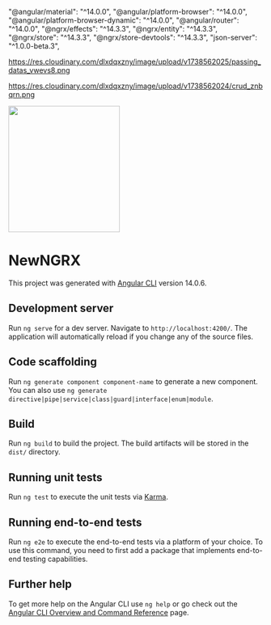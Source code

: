 "@angular/material": "^14.0.0",
"@angular/platform-browser": "^14.0.0",
"@angular/platform-browser-dynamic": "^14.0.0",
"@angular/router": "^14.0.0",
"@ngrx/effects": "^14.3.3",
"@ngrx/entity": "^14.3.3",
"@ngrx/store": "^14.3.3",
"@ngrx/store-devtools": "^14.3.3",
"json-server": "^1.0.0-beta.3",

https://res.cloudinary.com/dlxdqxzny/image/upload/v1738562025/passing_datas_vwevs8.png

https://res.cloudinary.com/dlxdqxzny/image/upload/v1738562024/crud_znbqrn.png



<a href="http://www.google.com" target="_blank">
  <img width="220" height="250" border="0" align="center"  src="https://res.cloudinary.com/dlxdqxzny/image/upload/v1738562024/json_fz4vmi.png"/>
</a>

# NewNGRX

This project was generated with [Angular CLI](https://github.com/angular/angular-cli) version 14.0.6.

## Development server

Run `ng serve` for a dev server. Navigate to `http://localhost:4200/`. The application will automatically reload if you change any of the source files.

## Code scaffolding

Run `ng generate component component-name` to generate a new component. You can also use `ng generate directive|pipe|service|class|guard|interface|enum|module`.

## Build

Run `ng build` to build the project. The build artifacts will be stored in the `dist/` directory.

## Running unit tests

Run `ng test` to execute the unit tests via [Karma](https://karma-runner.github.io).

## Running end-to-end tests

Run `ng e2e` to execute the end-to-end tests via a platform of your choice. To use this command, you need to first add a package that implements end-to-end testing capabilities.

## Further help

To get more help on the Angular CLI use `ng help` or go check out the [Angular CLI Overview and Command Reference](https://angular.io/cli) page.
